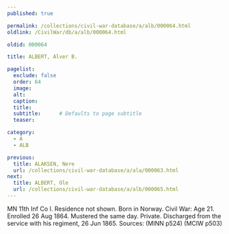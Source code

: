 ```yaml
---
published: true

permalink: /collections/civil-war-database/a/alb/000064.html
oldlink: /CivilWar/db/a/alb/000064.html

oldid: 000064

title: ALBERT, Alver B.

pagelist:
  exclude: false
  order: 64
  image: 
  alt:
  caption:
  title:
  subtitle:      # Defaults to page subtitle
  teaser:

category: 
  - A 
  - ALB

previous:
  title: ALAKSEN, Nere
  url: /collections/civil-war-database/a/ala/000063.html  
next:
  title: ALBERT, Ole
  url: /collections/civil-war-database/a/alb/000065.html   
---
```

MN 11th Inf Co I. Residence not shown. Born in Norway. Civil War: Age 21. Enrolled 26 Aug 1864. Mustered the same day. Private. Discharged from the service with his regiment, 26 Jun 1865. Sources: (MINN p524) (MCIW p503)